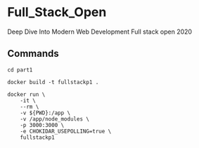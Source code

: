 # Full_Stack_Open
Deep Dive Into Modern Web Development Full stack open 2020

## Commands
```
cd part1

docker build -t fullstackp1 .

docker run \
    -it \
    --rm \
    -v ${PWD}:/app \
    -v /app/node_modules \
    -p 3000:3000 \
    -e CHOKIDAR_USEPOLLING=true \
    fullstackp1
```